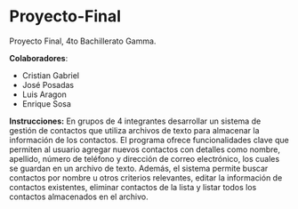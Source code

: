 # Proyecto-Final
Proyecto Final, 4to Bachillerato Gamma.

**Colaboradores**:
- Cristian Gabriel
- José Posadas
- Luis Aragon
- Enrique Sosa

**Instrucciones:** En grupos de 4 integrantes desarrollar un sistema de gestión de contactos que utiliza archivos de texto para almacenar la información de los contactos. El programa ofrece funcionalidades clave que permiten al usuario agregar nuevos contactos con detalles como nombre, apellido, número de teléfono y dirección de correo electrónico, los cuales se guardan en un archivo de texto. Además, el sistema permite buscar contactos por nombre u otros criterios relevantes, editar la información de contactos existentes, eliminar contactos de la lista y listar todos los contactos almacenados en el archivo.